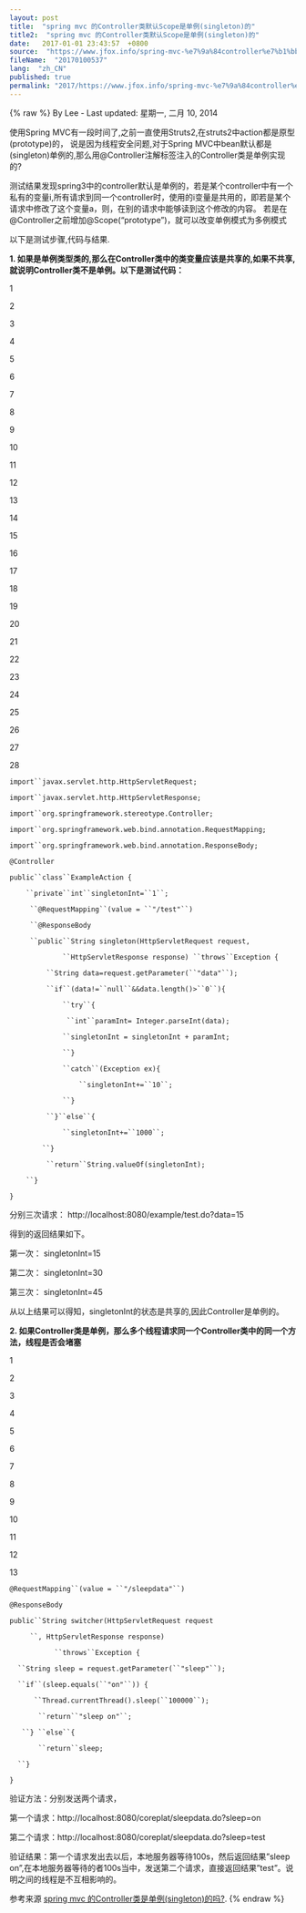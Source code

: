 ```yaml
---
layout: post
title:  "spring mvc 的Controller类默认Scope是单例(singleton)的"
title2:  "spring mvc 的Controller类默认Scope是单例(singleton)的"
date:   2017-01-01 23:43:57  +0800
source:  "https://www.jfox.info/spring-mvc-%e7%9a%84controller%e7%b1%bb%e9%bb%98%e8%ae%a4scope%e6%98%af%e5%8d%95%e4%be%8bsingleton%e7%9a%84.html"
fileName:  "20170100537"
lang:  "zh_CN"
published: true
permalink: "2017/https://www.jfox.info/spring-mvc-%e7%9a%84controller%e7%b1%bb%e9%bb%98%e8%ae%a4scope%e6%98%af%e5%8d%95%e4%be%8bsingleton%e7%9a%84.html"
---
```

{% raw %}
By Lee - Last updated: 星期一, 二月 10, 2014

使用Spring MVC有一段时间了,之前一直使用Struts2,在struts2中action都是原型(prototype)的， 说是因为线程安全问题,对于Spring MVC中bean默认都是(singleton)单例的,那么用@Controller注解标签注入的Controller类是单例实现的?

测试结果发现spring3中的controller默认是单例的，若是某个controller中有一个私有的变量i,所有请求到同一个controller时，使用的i变量是共用的，即若是某个请求中修改了这个变量a，则，在别的请求中能够读到这个修改的内容。 若是在@Controller之前增加@Scope(“prototype”)，就可以改变单例模式为多例模式

以下是测试步骤,代码与结果.

**1. 如果是单例类型类的,那么在Controller类中的类变量应该是共享的,如果不共享,就说明Controller类不是单例。以下是测试代码：**

1

2

3

4

5

6

7

8

9

10

11

12

13

14

15

16

17

18

19

20

21

22

23

24

25

26

27

28

`import``javax.servlet.http.HttpServletRequest;`

`import``javax.servlet.http.HttpServletResponse;`

`import``org.springframework.stereotype.Controller;`

`import``org.springframework.web.bind.annotation.RequestMapping;`

`import``org.springframework.web.bind.annotation.ResponseBody;`

`@Controller`

`public``class``ExampleAction {`

`    ``private``int``singletonInt=``1``;`

`     ``@RequestMapping``(value = ``"/test"``)`

`     ``@ResponseBody`

`     ``public``String singleton(HttpServletRequest request,`

`             ``HttpServletResponse response) ``throws``Exception {`

`         ``String data=request.getParameter(``"data"``);`

`         ``if``(data!=``null``&&data.length()>``0``){`

`             ``try``{`

`              ``int``paramInt= Integer.parseInt(data);`

`             ``singletonInt = singletonInt + paramInt;`

`             ``}`

`             ``catch``(Exception ex){`

`                 ``singletonInt+=``10``;`

`             ``}`

`         ``}``else``{`

`             ``singletonInt+=``1000``;`

`         ``} `

`         ``return``String.valueOf(singletonInt);`

`    ``}`

`}`

分别三次请求： http://localhost:8080/example/test.do?data=15

得到的返回结果如下。

第一次： singletonInt=15

第二次： singletonInt=30

第三次： singletonInt=45

从以上结果可以得知，singletonInt的状态是共享的,因此Controller是单例的。

**2. 如果Controller类是单例，那么多个线程请求同一个Controller类中的同一个方法，线程是否会堵塞**

1

2

3

4

5

6

7

8

9

10

11

12

13

`@RequestMapping``(value = ``"/sleepdata"``)`

`@ResponseBody`

`public``String switcher(HttpServletRequest request`

`     ``, HttpServletResponse response)`

`           ``throws``Exception {`

`  ``String sleep = request.getParameter(``"sleep"``);`

`  ``if``(sleep.equals(``"on"``)) {`

`      ``Thread.currentThread().sleep(``100000``);`

`       ``return``"sleep on"``;`

`   ``} ``else``{`

`       ``return``sleep;`

`  ``}`

`}  `

验证方法：分别发送两个请求，

第一个请求：http://localhost:8080/coreplat/sleepdata.do?sleep=on

第二个请求：http://localhost:8080/coreplat/sleepdata.do?sleep=test

验证结果：第一个请求发出去以后，本地服务器等待100s，然后返回结果”sleep on”,在本地服务器等待的者100s当中，发送第二个请求，直接返回结果”test”。说明之间的线程是不互相影响的。

参考来源 [spring mvc 的Controller类是单例(singleton)的吗?](https://www.jfox.info/go.php?url=http://www.jfox.info/url.php?url=http%3A%2F%2Fwww.360sdn.com%2Fspringmvc%2F2013%2F0906%2F846.html).
{% endraw %}